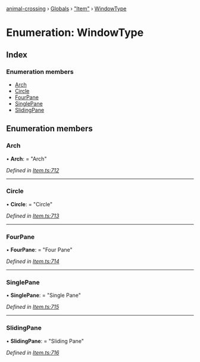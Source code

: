 [animal-crossing](../README.md) › [Globals](../globals.md) › ["Item"](../modules/_item_.md) › [WindowType](_item_.windowtype.md)

# Enumeration: WindowType

## Index

### Enumeration members

* [Arch](_item_.windowtype.md#arch)
* [Circle](_item_.windowtype.md#circle)
* [FourPane](_item_.windowtype.md#fourpane)
* [SinglePane](_item_.windowtype.md#singlepane)
* [SlidingPane](_item_.windowtype.md#slidingpane)

## Enumeration members

###  Arch

• **Arch**: = "Arch"

*Defined in [Item.ts:712](https://github.com/Norviah/animal-crossing/blob/44de0e0/module/types/Item.ts#L712)*

___

###  Circle

• **Circle**: = "Circle"

*Defined in [Item.ts:713](https://github.com/Norviah/animal-crossing/blob/44de0e0/module/types/Item.ts#L713)*

___

###  FourPane

• **FourPane**: = "Four Pane"

*Defined in [Item.ts:714](https://github.com/Norviah/animal-crossing/blob/44de0e0/module/types/Item.ts#L714)*

___

###  SinglePane

• **SinglePane**: = "Single Pane"

*Defined in [Item.ts:715](https://github.com/Norviah/animal-crossing/blob/44de0e0/module/types/Item.ts#L715)*

___

###  SlidingPane

• **SlidingPane**: = "Sliding Pane"

*Defined in [Item.ts:716](https://github.com/Norviah/animal-crossing/blob/44de0e0/module/types/Item.ts#L716)*

